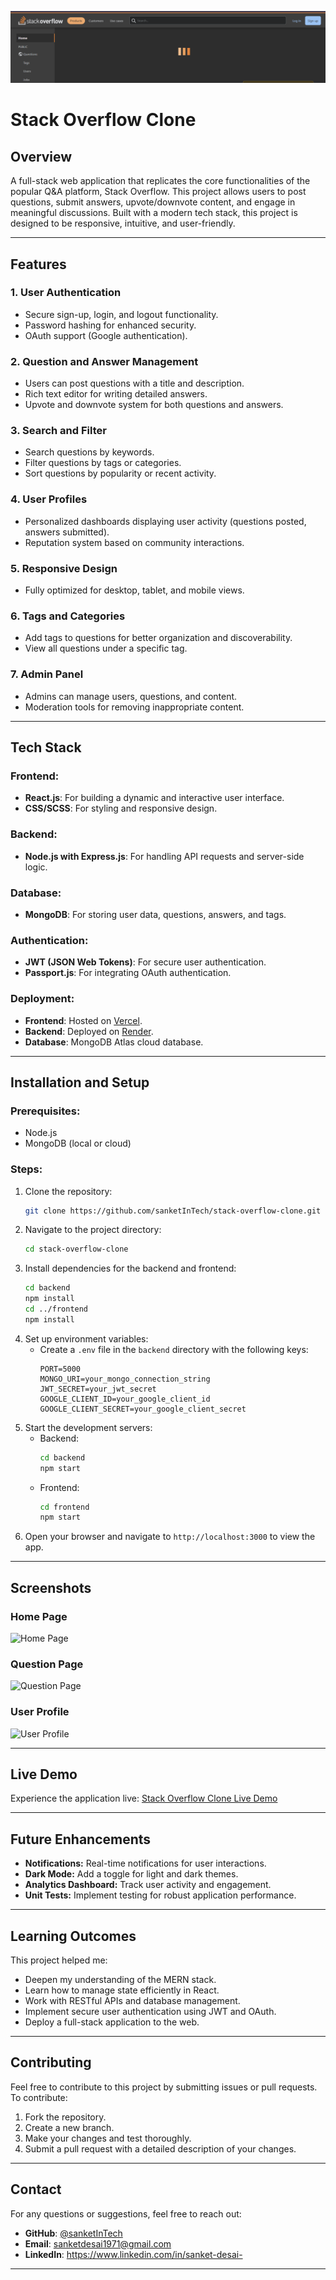 ![Stack Overflow Clone](client/public/images/stack-overflow-clone.png)

# Stack Overflow Clone

## Overview

A full-stack web application that replicates the core functionalities of the popular Q&A platform, Stack Overflow. This project allows users to post questions, submit answers, upvote/downvote content, and engage in meaningful discussions. Built with a modern tech stack, this project is designed to be responsive, intuitive, and user-friendly.

---

## Features

### 1. User Authentication
- Secure sign-up, login, and logout functionality.
- Password hashing for enhanced security.
- OAuth support (Google authentication).

### 2. Question and Answer Management
- Users can post questions with a title and description.
- Rich text editor for writing detailed answers.
- Upvote and downvote system for both questions and answers.

### 3. Search and Filter
- Search questions by keywords.
- Filter questions by tags or categories.
- Sort questions by popularity or recent activity.

### 4. User Profiles
- Personalized dashboards displaying user activity (questions posted, answers submitted).
- Reputation system based on community interactions.

### 5. Responsive Design
- Fully optimized for desktop, tablet, and mobile views.

### 6. Tags and Categories
- Add tags to questions for better organization and discoverability.
- View all questions under a specific tag.

### 7. Admin Panel
- Admins can manage users, questions, and content.
- Moderation tools for removing inappropriate content.

---

## Tech Stack

### Frontend:
- **React.js**: For building a dynamic and interactive user interface.
- **CSS/SCSS**: For styling and responsive design.

### Backend:
- **Node.js with Express.js**: For handling API requests and server-side logic.

### Database:
- **MongoDB**: For storing user data, questions, answers, and tags.

### Authentication:
- **JWT (JSON Web Tokens)**: For secure user authentication.
- **Passport.js**: For integrating OAuth authentication.

### Deployment:
- **Frontend**: Hosted on [Vercel](https://vercel.com/).
- **Backend**: Deployed on [Render](https://render.com/).
- **Database**: MongoDB Atlas cloud database.

---

## Installation and Setup

### Prerequisites:
- Node.js
- MongoDB (local or cloud)

### Steps:
1. Clone the repository:
   ```bash
   git clone https://github.com/sanketInTech/stack-overflow-clone.git
   ```
2. Navigate to the project directory:
   ```bash
   cd stack-overflow-clone
   ```
3. Install dependencies for the backend and frontend:
   ```bash
   cd backend
   npm install
   cd ../frontend
   npm install
   ```
4. Set up environment variables:
   - Create a `.env` file in the `backend` directory with the following keys:
     ```env
     PORT=5000
     MONGO_URI=your_mongo_connection_string
     JWT_SECRET=your_jwt_secret
     GOOGLE_CLIENT_ID=your_google_client_id
     GOOGLE_CLIENT_SECRET=your_google_client_secret
     ```
5. Start the development servers:
   - Backend:
     ```bash
     cd backend
     npm start
     ```
   - Frontend:
     ```bash
     cd frontend
     npm start
     ```
6. Open your browser and navigate to `http://localhost:3000` to view the app.

---

## Screenshots

### Home Page
![Home Page](https://via.placeholder.com/800x400)

### Question Page
![Question Page](https://via.placeholder.com/800x400)

### User Profile
![User Profile](https://via.placeholder.com/800x400)

---

## Live Demo

Experience the application live: [Stack Overflow Clone Live Demo](#)

---

## Future Enhancements

- **Notifications:** Real-time notifications for user interactions.
- **Dark Mode:** Add a toggle for light and dark themes.
- **Analytics Dashboard:** Track user activity and engagement.
- **Unit Tests:** Implement testing for robust application performance.

---

## Learning Outcomes

This project helped me:
- Deepen my understanding of the MERN stack.
- Learn how to manage state efficiently in React.
- Work with RESTful APIs and database management.
- Implement secure user authentication using JWT and OAuth.
- Deploy a full-stack application to the web.

---

## Contributing

Feel free to contribute to this project by submitting issues or pull requests. To contribute:
1. Fork the repository.
2. Create a new branch.
3. Make your changes and test thoroughly.
4. Submit a pull request with a detailed description of your changes.

---

## Contact

For any questions or suggestions, feel free to reach out:
- **GitHub**: [@sanketInTech](https://github.com/sanketInTech)
- **Email**: sanketdesai1971@gmail.com
- **LinkedIn**: https://www.linkedin.com/in/sanket-desai-

---



